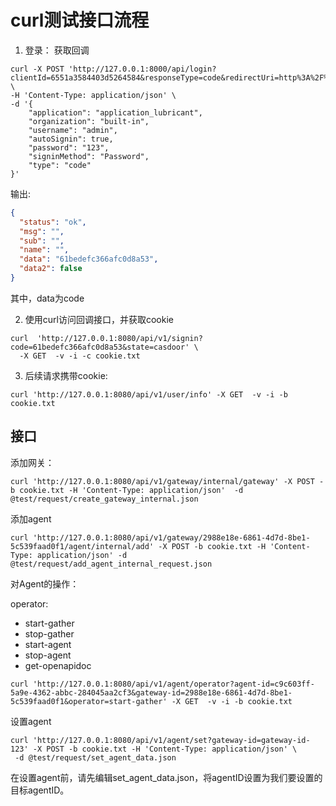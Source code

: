 # curl测试接口流程

1. 登录： 获取回调
```shell
curl -X POST 'http://127.0.0.1:8000/api/login?clientId=6551a3584403d5264584&responseType=code&redirectUri=http%3A%2F%2F127.0.0.1%3A8080%2Fapi%2Fv1%2Fsignin&type=code&scope=read&state=casdoor&nonce=&code_challenge_method=&code_challenge=' \
-H 'Content-Type: application/json' \
-d '{
    "application": "application_lubricant",
    "organization": "built-in",
    "username": "admin",
    "autoSignin": true,
    "password": "123",
    "signinMethod": "Password",
    "type": "code"
}'
```

输出:
```json
{
  "status": "ok",
  "msg": "",
  "sub": "",
  "name": "",
  "data": "61bedefc366afc0d8a53",
  "data2": false
}
```
其中，data为code

2. 使用curl访问回调接口，并获取cookie
```shell
curl  'http://127.0.0.1:8080/api/v1/signin?code=61bedefc366afc0d8a53&state=casdoor' \
  -X GET  -v -i -c cookie.txt
```

3. 后续请求携带cookie:
```shell
curl 'http://127.0.0.1:8080/api/v1/user/info' -X GET  -v -i -b cookie.txt
```


## 接口

添加网关：
```shell
curl 'http://127.0.0.1:8080/api/v1/gateway/internal/gateway' -X POST -b cookie.txt -H 'Content-Type: application/json'  -d @test/request/create_gateway_internal.json
```

添加agent
```shell
curl 'http://127.0.0.1:8080/api/v1/gateway/2988e18e-6861-4d7d-8be1-5c539faad0f1/agent/internal/add' -X POST -b cookie.txt -H 'Content-Type: application/json' -d @test/request/add_agent_internal_request.json
```

对Agent的操作：

operator:

- start-gather
- stop-gather
- start-agent
- stop-agent
- get-openapidoc

```shell
curl 'http://127.0.0.1:8080/api/v1/agent/operator?agent-id=c9c603ff-5a9e-4362-abbc-284045aa2cf3&gateway-id=2988e18e-6861-4d7d-8be1-5c539faad0f1&operator=start-gather' -X GET  -v -i -b cookie.txt
```

设置agent

```shell
curl 'http://127.0.0.1:8080/api/v1/agent/set?gateway-id=gateway-id-123' -X POST -b cookie.txt -H 'Content-Type: application/json' \
 -d @test/request/set_agent_data.json
```

在设置agent前，请先编辑set_agent_data.json，将agentID设置为我们要设置的目标agentID。
